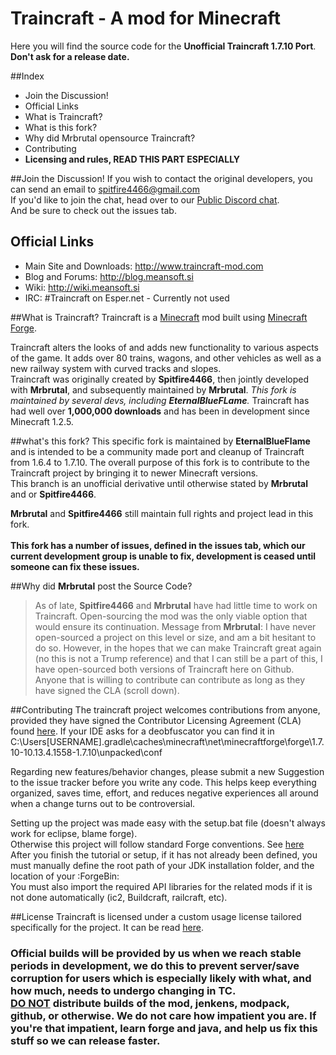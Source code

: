 # Traincraft - A mod for Minecraft

Here you will find the source code for the **Unofficial Traincraft 1.7.10 Port**.<br/>
**Don't ask for a release date.**

##Index
- Join the Discussion!
- Official Links
- What is Traincraft?
- What is this fork?
- Why did Mrbrutal opensource Traincraft?
- Contributing
- <b>Licensing and rules, READ THIS PART ESPECIALLY</b>

##Join the Discussion!
If you wish to contact the original developers, you can send an email to spitfire4466@gmail.com <br/> If you'd like to join the chat, head over to our [Public Discord chat](https://discord.gg/0zzHVjy4UIqVJskM).<br/> And be sure to check out the issues tab.
## Official Links
* Main Site and Downloads: http://www.traincraft-mod.com
* Blog and Forums: http://blog.meansoft.si
* Wiki: http://wiki.meansoft.si
* IRC: #Traincraft on Esper.net - Currently not used

##What is Traincraft?
Traincraft is a [Minecraft](https://minecraft.net/) mod built using [Minecraft Forge](https://github.com/MinecraftForge).

Traincraft alters the looks of and adds new functionality to various aspects of the game. It adds over 80 trains, wagons, and other vehicles as well as a new railway system with curved tracks and slopes.<br/>Traincraft was originally created by **Spitfire4466**, then jointly developed with **Mrbrutal**, and subsequently maintained by **Mrbrutal**. *This fork is maintained by several devs, including **EternalBlueFLame**.* 
Traincraft has had well over **1,000,000 downloads** and has been in development since Minecraft 1.2.5.

##what's this fork?
This specific fork is maintained by **EternalBlueFlame** and is intended to be a community made port and cleanup of Traincraft from 1.6.4 to 1.7.10. The overall purpose of this fork is to contribute to the Traincraft project by bringing it to newer Minecraft versions.<br/>This branch is an unofficial derivative until otherwise stated by **Mrbrutal** and or **Spitfire4466**.

**Mrbrutal** and **Spitfire4466** still maintain full rights and project lead in this fork.<br/><br/> **This fork has a number of issues, defined in the issues tab, which our current development group is unable to fix, development is ceased until someone can fix these issues.**

##Why did **Mrbrutal** post the Source Code?
> As of late, **Spitfire4466** and **Mrbrutal** have had little time to work on Traincraft. Open-sourcing the mod was the only viable option that would ensure its continuation. Message from **Mrbrutal**: I have never open-sourced a project on this level or size, and am a bit hesitant to do so. However, in the hopes that we can make Traincraft great again (no this is not a Trump reference) and that I can still be a part of this, I have open-sourced both versions of Traincraft  here on Github. Anyone that is willing to contribute can contribute as long as they have signed the CLA (scroll down).

##Contributing
The traincraft project welcomes contributions from anyone, provided they have signed the Contributor Licensing Agreement (CLA) found [here](https://cla-assistant.io/Mrbrutal/Traincraft).
If your IDE asks for a deobfuscator you can find it in C:\Users\[USERNAME]\.gradle\caches\minecraft\net\minecraftforge\forge\1.7.10-10.13.4.1558-1.7.10\unpacked\conf

Regarding new features/behavior changes, please submit a new Suggestion to the issue tracker before you write any code. This helps keep everything organized, saves time, effort, and reduces negative experiences all around when a change turns out to be controversial.

Setting up the project was made easy with the setup.bat file (doesn't always work for eclipse, blame forge).<br/>
Otherwise this project will follow standard Forge conventions. See [here](http://www.minecraftforge.net/wiki/Installation/Source)<br/>
After you finish the tutorial or setup, if it has not already been defined, you must manually define the root path of your JDK installation folder, and the location of your :ForgeBin:<br/>
You must also import the required API libraries for the related mods if it is not done automatically (ic2, Buildcraft, railcraft, etc).

##License
Traincraft is licensed under a custom usage license tailored specifically for the project. It can be read [here](https://github.com/Mrbrutal/Traincraft-164/blob/master/LICENSE.md).

<h3>Official builds will be provided by us when we reach stable periods in development, we do this to prevent server/save corruption for users which is especially likely with what, and how much, needs to undergo changing in TC.
<br/><u>DO NOT</u> distribute builds of the mod, jenkens, modpack, github, or otherwise. We do not care how impatient you are. If you're that impatient, learn forge and java, and help us fix this stuff so we can release faster.</h3>
